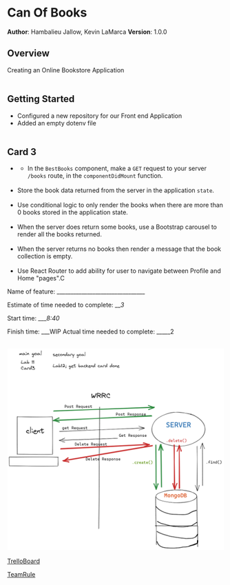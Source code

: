 # Can Of Books

**Author**: Hambalieu Jallow, Kevin LaMarca
**Version**: 1.0.0 

## Overview
Creating an Online Bookstore Application<br></br>

## Getting Started
- Configured a new repository for our Front end Application
- Added an empty dotenv file <br></br>


## Card 3 
- - In the `BestBooks` component, make a `GET` request to your server `/books` route, in the `componentDidMount` function.<br></br>
- Store the book data returned from the server in the application `state`.<br></br>
- Use conditional logic to only render the books when there are more than 0 books stored in the application state.<br></br>
- When the server does return some books, use a Bootstrap carousel to render all the books returned.<br></br>
- When the server returns no books then render a message that the book collection is empty.<br></br>
- Use React Router to add ability for user to navigate between Profile and Home "pages".C


Name of feature: ________________________________

Estimate of time needed to complete: ___3_

Start time: ____8:40_

Finish time: ___WIP
Actual time needed to complete: _____2
<br></br>



![WRRC](lab12wrrc.png)

[TrelloBoard](https://trello.com/c/P4QfpppB/8-3-book-component-as-a-user-id-like-to-see-my-list-of-books-so-that-i-can-track-whats-impacted-me-and-whats-recommended-to-me)


[TeamRule](https://docs.google.com/document/d/1RVJ2PoBzTdljn1Gm_S-nQU3y0B3QqDhNXiDn-QOIc2g/edit#heading=h.mx1b8tz44qrp)
